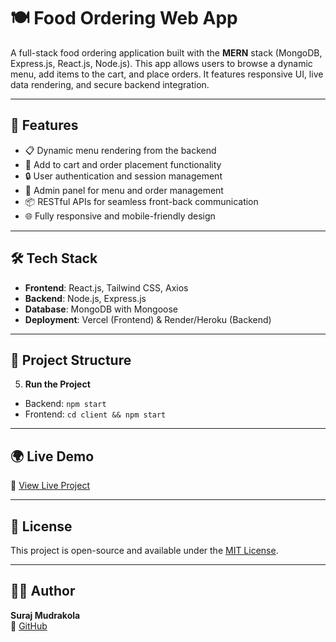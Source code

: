 # 🍽️ Food Ordering Web App

A full-stack food ordering application built with the **MERN** stack (MongoDB, Express.js, React.js, Node.js). This app allows users to browse a dynamic menu, add items to the cart, and place orders. It features responsive UI, live data rendering, and secure backend integration.

---

## 🚀 Features

- 📋 Dynamic menu rendering from the backend
- 🛒 Add to cart and order placement functionality
- 🔒 User authentication and session management
- 🎯 Admin panel for menu and order management
- 📦 RESTful APIs for seamless front-back communication
- 🌐 Fully responsive and mobile-friendly design

---

## 🛠️ Tech Stack

- **Frontend**: React.js, Tailwind CSS, Axios
- **Backend**: Node.js, Express.js
- **Database**: MongoDB with Mongoose
- **Deployment**: Vercel (Frontend) & Render/Heroku (Backend)

---

## 📁 Project Structure



5. **Run the Project**  
- Backend: `npm start`  
- Frontend: `cd client && npm start`

---

## 🌍 Live Demo

🔗 [View Live Project](https://foodorder-fawn-kappa.vercel.app/menu)

---

## 📜 License

This project is open-source and available under the [MIT License](LICENSE).

---

## 👨‍💻 Author

**Suraj Mudrakola**  
🔗 [GitHub](https://github.com/SURAJMUDRAKOLA)

